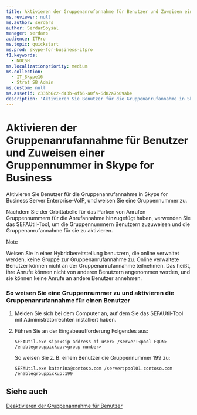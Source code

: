 ```yaml
---
title: Aktivieren der Gruppenanrufannahme für Benutzer und Zuweisen einer Gruppennummer in Skype for Business
ms.reviewer: null
ms.author: serdars
author: SerdarSoysal
manager: serdars
audience: ITPro
ms.topic: quickstart
ms.prod: skype-for-business-itpro
f1.keywords:
  - NOCSH
ms.localizationpriority: medium
ms.collection:
  - IT_Skype16
  - Strat_SB_Admin
ms.custom: null
ms.assetid: c33bb6c2-d43b-4fb6-a0fa-6d82a7b09abe
description: 'Aktivieren Sie Benutzer für die Gruppenanrufannahme in Skype for Business Server Enterprise-VoIP, und weisen Sie eine Gruppennummer zu.'
---
```


# <a name="enable-group-call-pickup-for-users-and-assign-a-group-number-in-skype-for-business"></a>Aktivieren der Gruppenanrufannahme für Benutzer und Zuweisen einer Gruppennummer in Skype for Business

Aktivieren Sie Benutzer für die Gruppenanrufannahme in Skype for Business Server Enterprise-VoIP, und weisen Sie eine Gruppennummer zu.

Nachdem Sie der Orbittabelle für das Parken von Anrufen Gruppennummern für die Anrufannahme hinzugefügt haben, verwenden Sie das SEFAUtil-Tool, um die Gruppennummern Benutzern zuzuweisen und die Gruppenanrufannahme für sie zu aktivieren.

> [!NOTE]
> Weisen Sie in einer Hybridbereitstellung benutzern, die online verwaltet werden, keine Gruppe zur Gruppenanrufannahme zu. Online verwaltete Benutzer können nicht an der Gruppenanrufannahme teilnehmen. Das heißt, ihre Anrufe können nicht von anderen Benutzern angenommen werden, und sie können keine Anrufe an andere Benutzer annehmen.

### <a name="to-assign-a-group-number-and-enable-group-call-pickup-for-a-user"></a>So weisen Sie eine Gruppennummer zu und aktivieren die Gruppenanrufannahme für einen Benutzer

1. Melden Sie sich bei dem Computer an, auf dem Sie das SEFAUtil-Tool mit Administratorrechten installiert haben.

2. Führen Sie an der Eingabeaufforderung Folgendes aus:

   ```console
   SEFAUtil.exe sip:<sip address of user> /server:<pool FQDN> /enablegrouppickup:<group number>
   ```

    So weisen Sie z. B. einem Benutzer die Gruppennummer 199 zu:

   ```console
   SEFAUtil.exe katarina@contoso.com /server:pool01.contoso.com /enablegrouppickup:199
   ```

## <a name="see-also"></a>Siehe auch

[Deaktivieren der Gruppenannahme für Benutzer](/previous-versions/office/lync-server-2013/lync-server-2013-disable-group-call-pickup-for-users)